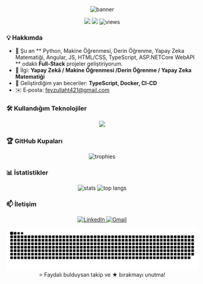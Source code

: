 <!-- ───────────────═【  B A N N E R  】═─────────────── -->
<p align="center">
  <img src="https://svg-banners.vercel.app/api?type=rainbow&text1=Feyzullah%20TEMEL%20🚀&width=1000&height=200" alt="banner"/>
  <br>

</p>

<!-- ───────────────═【  Q U I C K   F A C T S 】═─────────────── -->
<p align="center">
  <img src="https://img.shields.io/static/v1?label=Years+Coding&message=5&color=8E2DE2&style=flat-square&logo=github" />
  <img src="https://img.shields.io/static/v1?label=Open+Source&message=Lover&color=4A00E0&style=flat-square&logo=github" />
  <img src="https://komarev.com/ghpvc/?username=feyzullahtemel0&style=flat-square&color=8338EC" alt="views"/>
</p>

<!-- ───────────────═【  H A K K I M D A 】═─────────────── -->
### 💡 Hakkımda
- 🔭 Şu an ** Python, Makine Öğrenmesi, Derin Öğrenme, Yapay Zeka Matematiği, Angular, JS, HTML/CSS, TypeScript, ASP.NETCore WebAPI ** odaklı **Full‑Stack** projeler geliştiriyorum.  
- 🤖 İlgi: **Yapay Zekâ / Makine Öğrenmesi /Derin Öğrenme / Yapay Zeka Matematiği**  
- 🌱 Geliştirdiğim yan beceriler: **TypeScript, Docker, CI‑CD**  
- ✉️ E‑posta: <a href="mailto:feyzullaht421@gmail.com">feyzullaht421@gmail.com</a>  

<!-- ───────────────═【  T E C H   S T A C K 】═─────────────── -->
### 🛠️ Kullandığım Teknolojiler
<p align="center">
  <img src="https://skillicons.dev/icons?i=python,dotnet,cs,angular,react,js,ts,html,css,bootstrap,docker,firebase,mssql,mysql,arduino,git&perline=9" />
</p>

<!-- ───────────────═【  G I T H U B   K U P A L A R I 】═──────── -->
### 🏆 GitHub Kupaları
<p align="center">
  <img src="https://github-profile-trophy.vercel.app/?username=feyzullahtemel0&theme=algolia&row=1&margin-w=15&margin-h=15" alt="trophies"/>
</p>

<!-- ───────────────═【  İ S T A T İ S T İ K L E R 】═──────────── -->
### 📊 İstatistikler
<p align="center">
  <img height="180"
       src="https://github-readme-stats.vercel.app/api?username=feyzullahtemel0&show_icons=true&rank_icon=percentile&hide_border=true&theme=tokyonight"
       alt="stats"/>
  <img height="180"
       src="https://github-readme-stats.vercel.app/api/top-langs/?username=feyzullahtemel0&layout=compact&langs_count=10&hide_border=true&theme=tokyonight"
       alt="top langs"/>
</p>

<!-- ───────────────═【  C O N T A C T 】═─────────────── -->
### 📫 İletişim
<p align="center">
  <a href="https://www.linkedin.com/in/feyzullahtemel/" target="_blank">
    <img alt="LinkedIn" src="https://img.shields.io/badge/LinkedIn-0077B5?style=for-the-badge&logo=linkedin&logoColor=white"/>
  </a>
  <a href="mailto:feyzullaht421@gmail.com" target="_blank">
    <img alt="Gmail" src="https://img.shields.io/badge/Gmail-D14836?style=for-the-badge&logo=gmail&logoColor=white"/>
  </a>
</p>

<!-- ───────────────═【  F O O T E R 】═─────────────── -->
<p align="center">
  <img src="https://raw.githubusercontent.com/platane/snk/output/github-contribution-grid-snake.svg" alt="snake"/>
  <br>
  ⭐ Faydalı bulduysan takip ve ★ bırakmayı unutma!
</p>
